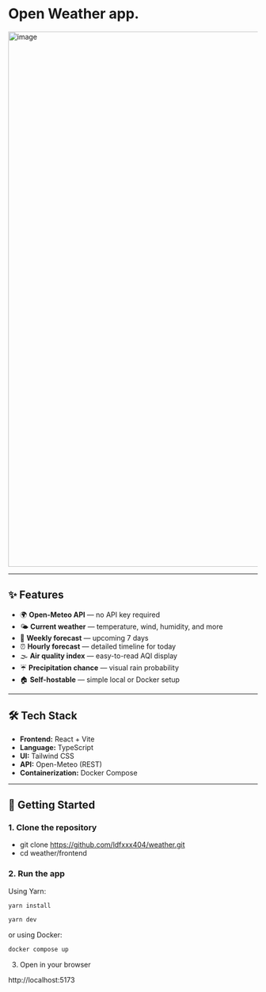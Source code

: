 # Open Weather app.

<img width="1920" height="1080" alt="image" src="https://github.com/user-attachments/assets/9190f5df-f1ca-46b7-9c54-971f01a72f22" />

---

## ✨ Features

- 🌍 **Open-Meteo API** — no API key required
- 🌤️ **Current weather** — temperature, wind, humidity, and more
- 📅 **Weekly forecast** — upcoming 7 days
- ⏰ **Hourly forecast** — detailed timeline for today
- 🌫️ **Air quality index** — easy-to-read AQI display
- ☔ **Precipitation chance** — visual rain probability
- 🏠 **Self-hostable** — simple local or Docker setup

---

## 🛠️ Tech Stack

- **Frontend:** React + Vite
- **Language:** TypeScript
- **UI:** Tailwind CSS
- **API:** Open-Meteo (REST)
- **Containerization:** Docker Compose

---

## 🚀 Getting Started

### 1. Clone the repository

- git clone https://github.com/ldfxxx404/weather.git
- cd weather/frontend

### 2. Run the app

Using Yarn:

```bash
yarn install
```

```bash
yarn dev
```

or using Docker:

```bash
docker compose up
```

3. Open in your browser

http://localhost:5173
